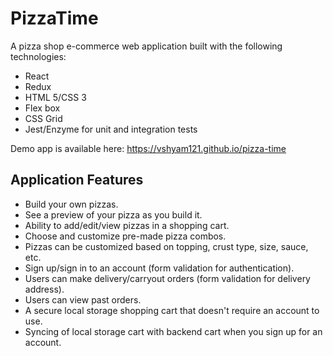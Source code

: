 # PizzaTime

A pizza shop e-commerce web application built with the following technologies:
* React
* Redux
* HTML 5/CSS 3
* Flex box
* CSS Grid
* Jest/Enzyme for unit and integration tests

Demo app is available here: <a href="https://vshyam121.github.io/pizza-time">https://vshyam121.github.io/pizza-time</a>

## Application Features
* Build your own pizzas. 
* See a preview of your pizza as you build it.
* Ability to add/edit/view pizzas in a shopping cart.
* Choose and customize pre-made pizza combos.
* Pizzas can be customized based on topping, crust type, size, sauce, etc.
* Sign up/sign in to an account (form validation for authentication).
* Users can make delivery/carryout orders (form validation for delivery address).
* Users can view past orders.
* A secure local storage shopping cart that doesn't require an account to use. 
* Syncing of local storage cart with backend cart when you sign up for an account. 
